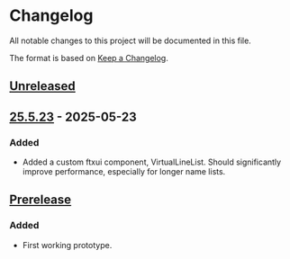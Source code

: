 # Changelog

All notable changes to this project will be documented in this file.

The format is based on [Keep a Changelog](https://keepachangelog.com/en/1.1.0/).

## [Unreleased]

## [25.5.23] - 2025-05-23

### Added
- Added a custom ftxui component, VirtualLineList. Should significantly improve performance, especially for longer name lists.

## [Prerelease]

### Added
- First working prototype. 

[Unreleased]: https://github.com/username/rene
[Prerelease]: https://github.com/username/rene
[25.5.23]: https://github.com/jmitchell24/rene/releases/tag/v25.5.23